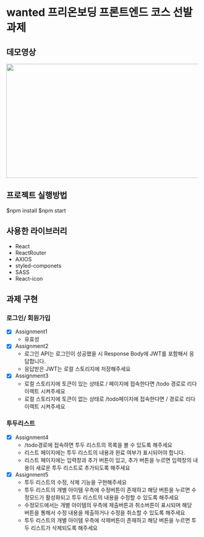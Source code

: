 # wanted 프리온보딩 프론트엔드 코스 선발 과제 

## 데모영상
<p align="center">
<img src="https://user-images.githubusercontent.com/96763714/195307920-f9fdae2e-a1b9-4c5f-afe6-b1d6af38aa4f.gif" width="600" height="300" >
</p>

## 프로젝트 실행방법 

$npm install
$npm start

## 사용한 라이브러리
- React 
- ReactRouter
- AXIOS
- styled-componets
- SASS
- React-icon

## 과제 구현

### 로그인/ 회원가입
- [x] Assignment1
  *  유효성
- [x] Assignment2 
  * 로그인 API는 로그인이 성공했을 시 Response Body에 JWT를 포함해서 응답합니다.
  * 응답받은 JWT는 로컬 스토리지에 저장해주세요
- [x] Assignment3
  * 로컬 스토리지에 토큰이 있는 상태로 / 페이지에 접속한다면 /todo 경로로 리다이렉트 시켜주세요
  * 로컬 스토리지에 토큰이 없는 상태로 /todo페이지에 접속한다면 / 경로로 리다이렉트 시켜주세요
### 투두리스트 
- [x] Assignment4
  * /todo경로에 접속하면 투두 리스트의 목록을 볼 수 있도록 해주세요
  * 리스트 페이지에는 투두 리스트의 내용과 완료 여부가 표시되어야 합니다.
  * 리스트 페이지에는 입력창과 추가 버튼이 있고, 추가 버튼을 누르면 입력창의 내용이 새로운 투두 리스트로 추가되도록 해주세요
- [x] Assignment5
  * 투두 리스트의 수정, 삭제 기능을 구현해주세요
  * 투두 리스트의 개별 아이템 우측에 수정버튼이 존재하고 해당 버튼을 누르면 수정모드가 활성화되고 투두 리스트의 내용을 수정할 수 있도록 해주세요
  * 수정모드에서는 개별 아이템의 우측에 제출버튼과 취소버튼이 표시되며 해당 버튼을 통해서 수정 내용을 제출하거나 수정을 취소할 수 있도록 해주세요
  * 투두 리스트의 개별 아이템 우측에 삭제버튼이 존재하고 해당 버튼을 누르면 투두 리스트가 삭제되도록 해주세요
